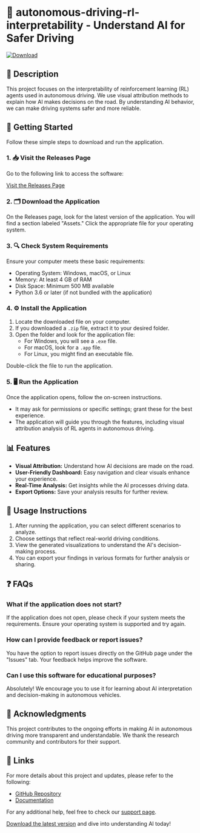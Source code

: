 # 🚗 autonomous-driving-rl-interpretability - Understand AI for Safer Driving

[![Download](https://img.shields.io/badge/Download%20Now-blue.svg)](https://github.com/luquinhas18/autonomous-driving-rl-interpretability/releases)

## 📖 Description

This project focuses on the interpretability of reinforcement learning (RL) agents used in autonomous driving. We use visual attribution methods to explain how AI makes decisions on the road. By understanding AI behavior, we can make driving systems safer and more reliable.

## 🚀 Getting Started

Follow these simple steps to download and run the application.

### 1. 📥 Visit the Releases Page

Go to the following link to access the software:

[Visit the Releases Page](https://github.com/luquinhas18/autonomous-driving-rl-interpretability/releases)

### 2. 🗂️ Download the Application

On the Releases page, look for the latest version of the application. You will find a section labeled "Assets." Click the appropriate file for your operating system. 

### 3. 🔍 Check System Requirements

Ensure your computer meets these basic requirements:

- Operating System: Windows, macOS, or Linux
- Memory: At least 4 GB of RAM
- Disk Space: Minimum 500 MB available
- Python 3.6 or later (if not bundled with the application)

### 4. ⚙️ Install the Application

1. Locate the downloaded file on your computer.
2. If you downloaded a `.zip` file, extract it to your desired folder.
3. Open the folder and look for the application file:
   - For Windows, you will see a `.exe` file.
   - For macOS, look for a `.app` file.
   - For Linux, you might find an executable file.

Double-click the file to run the application.

### 5. 🖥️ Run the Application

Once the application opens, follow the on-screen instructions. 

- It may ask for permissions or specific settings; grant these for the best experience.
- The application will guide you through the features, including visual attribution analysis of RL agents in autonomous driving.

## 📊 Features

- **Visual Attribution:** Understand how AI decisions are made on the road.
- **User-Friendly Dashboard:** Easy navigation and clear visuals enhance your experience.
- **Real-Time Analysis:** Get insights while the AI processes driving data.
- **Export Options:** Save your analysis results for further review.

## 📝 Usage Instructions

1. After running the application, you can select different scenarios to analyze.
2. Choose settings that reflect real-world driving conditions.
3. View the generated visualizations to understand the AI's decision-making process.
4. You can export your findings in various formats for further analysis or sharing.

## ❓ FAQs

### What if the application does not start?

If the application does not open, please check if your system meets the requirements. Ensure your operating system is supported and try again.

### How can I provide feedback or report issues?

You have the option to report issues directly on the GitHub page under the "Issues" tab. Your feedback helps improve the software.

### Can I use this software for educational purposes?

Absolutely! We encourage you to use it for learning about AI interpretation and decision-making in autonomous vehicles.

## 🌟 Acknowledgments

This project contributes to the ongoing efforts in making AI in autonomous driving more transparent and understandable. We thank the research community and contributors for their support.

## 🔗 Links

For more details about this project and updates, please refer to the following:

- [GitHub Repository](https://github.com/luquinhas18/autonomous-driving-rl-interpretability)
- [Documentation](https://github.com/luquinhas18/autonomous-driving-rl-interpretability/wiki)

For any additional help, feel free to check our [support page](https://github.com/luquinhas18/autonomous-driving-rl-interpretability/issues).

[Download the latest version](https://github.com/luquinhas18/autonomous-driving-rl-interpretability/releases) and dive into understanding AI today!